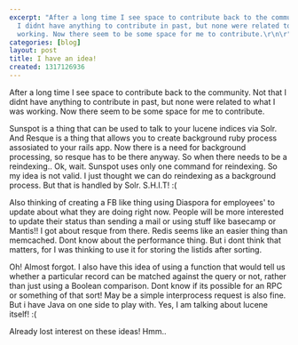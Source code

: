 ```yaml
---
excerpt: "After a long time I see space to contribute back to the community. Not that
  I didnt have anything to contribute in past, but none were related to what I was
  working. Now there seem to be some space for me to contribute.\r\n\r"
categories: [blog]
layout: post
title: I have an idea!
created: 1317126936
---
```

After a long time I see space to contribute back to the community. Not that I didnt have anything to contribute in past, but none were related to what I was working. Now there seem to be some space for me to contribute.

Sunspot is a thing that can be used to talk to your lucene indices via Solr. And Resque is a thing that allows you to create background ruby process assosiated to your rails app. Now there is a need for background processing, so resque has to be there anyway. So when there needs to be a reindexing.. Ok, wait. Sunspot uses only one command for reindexing. So my idea is not valid. I just thought we can do reindexing as a background process. But that is handled by Solr. S.H.I.T! :( 

Also thinking of creating a FB like thing using Diaspora for employees' to update about what they are doing right now. People will be more interested to update their status than sending a mail or using stuff like basecamp or Mantis!! I got about resque from there. Redis seems like an easier thing than memcached. Dont know about the performance thing. But i dont think that matters, for I was thinking to use it for storing the listids after sorting. 

Oh! Almost forgot. I also have this idea of using a function that would tell us whether a particular record can be matched against the query or not, rather than just using a Boolean comparison. Dont know if its possible for an RPC or something of that sort! May be a simple interprocess request is also fine. But i have Java on one side to play with. Yes, I am talking about lucene itself! :(

Already lost interest on these ideas! Hmm..
